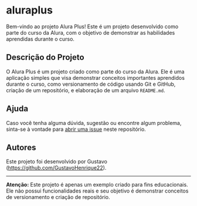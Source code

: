 # aluraplus

Bem-vindo ao projeto Alura Plus! Este é um projeto desenvolvido como parte do curso da Alura, com o objetivo de demonstrar as habilidades aprendidas durante o curso.

## Descrição do Projeto

O Alura Plus é um projeto criado como parte do curso da Alura. Ele é uma aplicação simples que visa demonstrar conceitos importantes aprendidos durante o curso, como versionamento de código usando Git e GitHub, criação de um repositório, e elaboração de um arquivo `README.md`.

## Ajuda

Caso você tenha alguma dúvida, sugestão ou encontre algum problema, sinta-se à vontade para [abrir uma issue](https://github.com/GustavoHenrique22/aluraplus/issues) neste repositório.

## Autores

Este projeto foi desenvolvido por Gustavo (https://github.com/GustavoHenrique22).

---

**Atenção:** Este projeto é apenas um exemplo criado para fins educacionais. Ele não possui funcionalidades reais e seu objetivo é demonstrar conceitos de versionamento e criação de repositório.